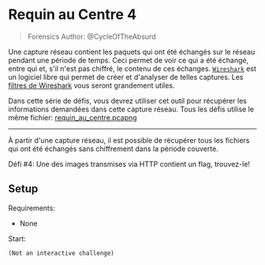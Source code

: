 # Requin au Centre 4
> Forensics
Author: @CycleOfTheAbsurd

Une capture réseau contient les paquets qui ont été échangés sur le réseau pendant une période de temps. Ceci permet de voir ce qui a été échangé, entre qui et, s'il n'est pas chiffré, le contenu de ces échanges. [`Wireshark`](https://www.wireshark.org/) est un logiciel libre qui permet de créer et d'analyser de telles captures. Les [filtres de Wireshark](https://wiki.wireshark.org/DisplayFilters) vous seront grandement utiles.

Dans cette série de défis, vous devrez utiliser cet outil pour récupérer les informations demandées dans cette capture réseau. Tous les défis utilise le même fichier: [requin\_au\_centre.pcapng](https://drive.google.com/file/d/1qnCaylIjn5Hhu3uXPrar1u7z43BQOWIe/view?usp=sharing)

----

À partir d'une capture réseau, il est possible de récupérer tous les fichiers qui ont été échangés sans chiffrement dans la période couverte.

Défi #4: Une des images transmises via HTTP contient un flag, trouvez-le!


## Setup

Requirements:
- None

Start:

```
(Not an interactive challenge)
```
